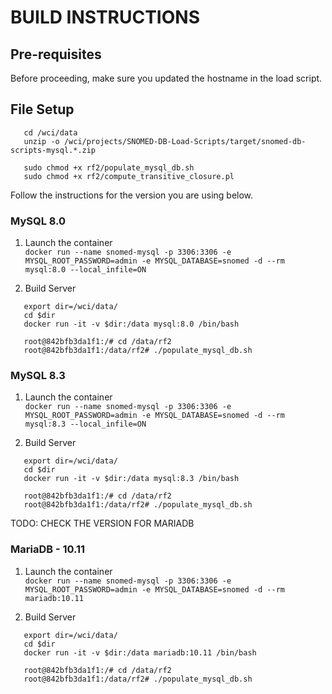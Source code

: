 # BUILD INSTRUCTIONS
## Pre-requisites
Before proceeding, make sure you updated the hostname in the load script.

## File Setup
```
   cd /wci/data
   unzip -o /wci/projects/SNOMED-DB-Load-Scripts/target/snomed-db-scripts-mysql.*.zip

   sudo chmod +x rf2/populate_mysql_db.sh
   sudo chmod +x rf2/compute_transitive_closure.pl
```
Follow the instructions for the version you are using below.

### MySQL 8.0

1. Launch the container </br>
`docker run --name snomed-mysql -p 3306:3306 -e MYSQL_ROOT_PASSWORD=admin -e MYSQL_DATABASE=snomed -d --rm mysql:8.0 --local_infile=ON`


2. Build Server
```
   export dir=/wci/data/
   cd $dir
   docker run -it -v $dir:/data mysql:8.0 /bin/bash
   
   root@842bfb3da1f1:/# cd /data/rf2
   root@842bfb3da1f1:/data/rf2# ./populate_mysql_db.sh
```

### MySQL 8.3

1. Launch the container </br>
   `docker run --name snomed-mysql -p 3306:3306 -e MYSQL_ROOT_PASSWORD=admin -e MYSQL_DATABASE=snomed -d --rm mysql:8.3 --local_infile=ON`


2. Build Server
```
   export dir=/wci/data/
   cd $dir
   docker run -it -v $dir:/data mysql:8.3 /bin/bash
   
   root@842bfb3da1f1:/# cd /data/rf2
   root@842bfb3da1f1:/data/rf2# ./populate_mysql_db.sh
```

TODO: CHECK THE VERSION FOR MARIADB
### MariaDB - 10.11 
1. Launch the container </br>
`docker run --name snomed-mysql -p 3306:3306 -e MYSQL_ROOT_PASSWORD=admin -e MYSQL_DATABASE=snomed -d --rm mariadb:10.11`


2. Build Server
```
   export dir=/wci/data/
   cd $dir
   docker run -it -v $dir:/data mariadb:10.11 /bin/bash
   
   root@842bfb3da1f1:/# cd /data/rf2
   root@842bfb3da1f1:/data/rf2# ./populate_mysql_db.sh
```